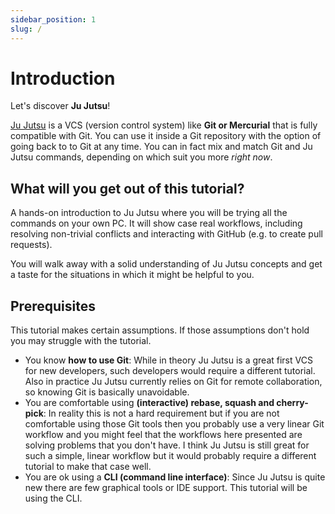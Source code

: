 ```yaml
---
sidebar_position: 1
slug: /
---
```


# Introduction

Let's discover **Ju Jutsu**!

[Ju Jutsu](https://martinvonz.github.io/jj/latest/) is a VCS (version control
system) like **Git or Mercurial** that is fully compatible with Git. You can
use it inside a Git repository with the option of going back to to Git at any
time. You can in fact mix and match Git and Ju Jutsu commands, depending on
which suit you more _right now_.

## What will you get out of this tutorial?

A hands-on introduction to Ju Jutsu where you will be trying all the commands
on your own PC. It will show case real workflows, including resolving
non-trivial conflicts and interacting with GitHub (e.g. to create pull
requests).

You will walk away with a solid understanding of Ju Jutsu concepts and get a
taste for the situations in which it might be helpful to you.

## Prerequisites

This tutorial makes certain assumptions. If those assumptions don't hold you
may struggle with the tutorial.

* You know **how to use Git**: While in theory Ju Jutsu is a great first VCS
  for new developers, such developers would require a different tutorial. Also
  in practice Ju Jutsu currently relies on Git for remote collaboration, so
  knowing Git is basically unavoidable.
* You are comfortable using **(interactive) rebase, squash and cherry-pick**:
  In reality this is not a hard requirement but if you are not comfortable
  using those Git tools then you probably use a very linear Git workflow and
  you might feel that the workflows here presented are solving problems that
  you don't have. I think Ju Jutsu is still great for such a simple, linear
  workflow but it would probably require a different tutorial to make that case
  well.
* You are ok using a **CLI (command line interface)**: Since Ju Jutsu is quite
  new there are few graphical tools or IDE support. This tutorial will be using
  the CLI.
